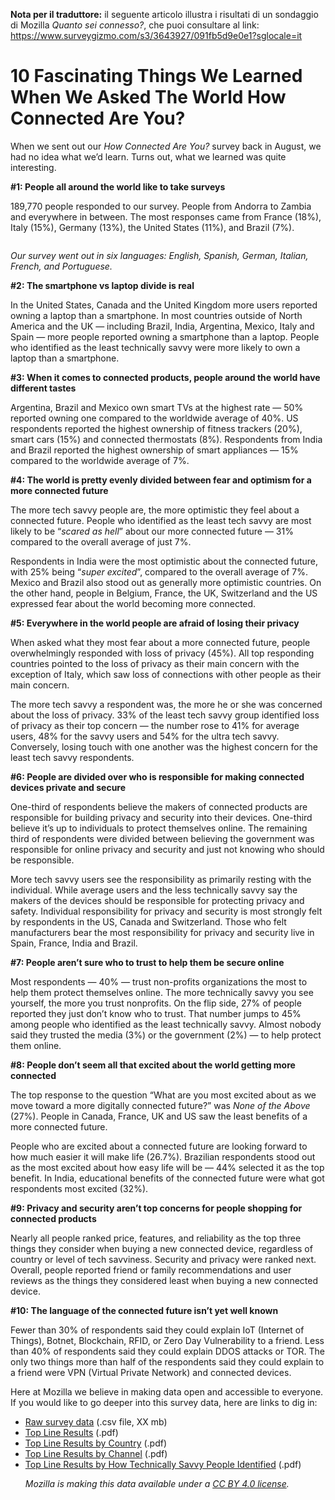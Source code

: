 <b>Nota per il traduttore:</b> il seguente articolo illustra i risultati di un sondaggio di Mozilla <em>Quanto sei connesso?</em>, che puoi consultare al link: https://www.surveygizmo.com/s3/3643927/091fb5d9e0e1?sglocale=it


<h1>10 Fascinating Things We Learned When We Asked The World How Connected Are You?</h1>

<p>When we sent out our <em>How Connected Are You?</em> survey back in August, we had no idea what we’d learn. Turns out, what we learned was quite interesting.</p>

<b>#1: People all around the world like to take surveys</b>
<p>189,770 people responded to our survey. People from Andorra to Zambia and everywhere in between. The most responses came from France (18%), Italy (15%), Germany (13%), the United States (11%), and Brazil (7%).</p>

<img>

<p><em>Our survey went out in six languages:  English, Spanish, German, Italian, French, and Portuguese.</em></p>

<b>#2: The smartphone vs laptop divide is real</b>
<p>In the United States, Canada and the United Kingdom more users reported owning a laptop than a smartphone. In most countries outside of North America and the UK — including Brazil, India, Argentina, Mexico, Italy and Spain — more people reported owning a smartphone than a laptop. People who identified as the least technically savvy were more likely to own a laptop than a smartphone.</p>

<b>#3: When it comes to connected products, people around the world have different tastes</b>
<p>Argentina, Brazil and Mexico own smart TVs at the highest rate — 50% reported owning one compared to the worldwide average of 40%. US respondents reported the highest ownership of fitness trackers (20%), smart cars (15%) and connected thermostats (8%). Respondents from India and Brazil reported the highest ownership of smart appliances — 15% compared to the worldwide average of 7%.</p>

<b>#4: The world is pretty evenly divided between fear and optimism for a more connected future</b>
<p>The more tech savvy people are, the more optimistic they feel about a connected future. People who identified as the least tech savvy are most likely to be “<em>scared as hell</em>” about our more connected future — 31% compared to the overall average of just 7%.</p>

<p>Respondents in India were the most optimistic about the connected future, with 25% being “<em>super excited</em>”, compared to the overall average of 7%. Mexico and Brazil also stood out as generally more optimistic countries. On the other hand, people in Belgium, France, the UK, Switzerland and the US expressed fear about the world becoming more connected.</p>

<b>#5: Everywhere in the world people are afraid of losing their privacy</b>
<p>When asked what they most fear about a more connected future, people overwhelmingly responded with loss of privacy (45%). All top responding countries pointed to the loss of privacy as their main concern with the exception of Italy, which saw loss of connections with other people as their main concern.</p>

<p>The more tech savvy a respondent was, the more he or she was concerned about the loss of privacy. 33% of the least tech savvy group identified loss of privacy as their top concern — the number rose to 41% for average users, 48% for the savvy users and 54% for the ultra tech savvy. Conversely, losing touch with one another was the highest concern for the least tech savvy respondents.</p>

<b>#6: People are divided over who is responsible for making connected devices private and secure</b>
<p>One-third of respondents believe the makers of connected products are responsible for building privacy and security into their devices. One-third believe it’s up to individuals to protect themselves online. The remaining third of respondents were divided between believing the government was responsible for online privacy and security and just not knowing who should be responsible.</p>

<p>More tech savvy users see the responsibility as primarily resting with the individual. While average users and the less technically savvy say the makers of the devices should be responsible for protecting privacy and safety. Individual responsibility for privacy and security is most strongly felt by respondents in the US, Canada and Switzerland. Those who felt manufacturers bear the most responsibility for privacy and security live in Spain, France, India and Brazil.<p>

<b>#7: People aren’t sure who to trust to help them be secure online</b>
<p>Most respondents — 40% — trust non-profits organizations the most to help them protect themselves online. The more technically savvy you see yourself, the more you trust nonprofits. On the flip side, 27% of people reported they just don’t know who to trust. That number jumps to 45% among people who identified as the least technically savvy. Almost nobody said they trusted the media (3%) or the government (2%) — to help protect them online.</p>

<b>#8: People don’t seem all that excited about the world getting more connected</b>
<p>The top response to the question “What are you most excited about as we move toward a more digitally connected future?” was <em>None of the Above</em> (27%). People in Canada, France, UK and US saw the least benefits of a more connected future.</p>

<p>People who are excited about a connected future are looking forward to how much easier it will make life (26.7%). Brazilian respondents stood out as the most excited about how easy life will be — 44% selected it as the top benefit. In India, educational benefits of the connected future were what got respondents most excited (32%).</p>

<b>#9: Privacy and security aren’t top concerns for people shopping for connected products</b>
<p>Nearly all people ranked price, features, and reliability as the top three things they consider when buying a new connected device, regardless of country or level of tech savviness. Security and privacy were ranked next. Overall, people reported friend or family recommendations and user reviews as the things they considered least when buying a new connected device.</p>

<b>#10: The language of the connected future isn’t yet well known</b>
<p>Fewer than 30% of respondents said they could explain IoT (Internet of Things), Botnet, Blockchain, RFID, or Zero Day Vulnerability to a friend. Less than 40% of respondents said they could explain DDOS attacks or TOR. The only two things more than half of the respondents said they could explain to a friend were VPN (Virtual Private Network) and connected devices.</p>



<p>Here at Mozilla we believe in making data open and accessible to everyone. If you would like to go deeper into this survey data, here are links to dig in:</p>
<ul>
<li><a href="insertlink">Raw survey data</a> (.csv file, XX mb)</li>
<li><a href="insertlink">Top Line Results</a> (.pdf)</li>
<li><a href="insertlink">Top Line Results by Country</a> (.pdf)</li>
<li><a href="insertlink">Top Line Results by Channel</a> (.pdf)</li>
<li><a href="insertlink">Top Line Results by How Technically Savvy People Identified</a> (.pdf)</li></p>

<em>Mozilla is making this data available under a <a href="https://creativecommons.org/licenses/by/4.0/">CC BY 4.0 license</a>.</em>
